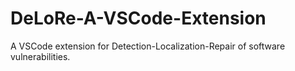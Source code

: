 # DeLoRe-A-VSCode-Extension
A VSCode extension for Detection-Localization-Repair of software vulnerabilities.
